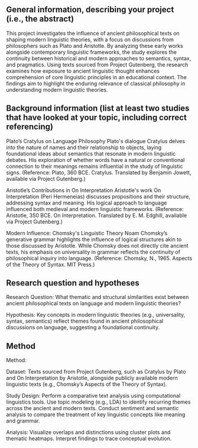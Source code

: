 ## General information, describing your project (i.e., the abstract)
This project investigates the influence of ancient philosophical texts on shaping modern linguistic theories, with a focus on discussions from philosophers such as Plato and Aristotle. By analyzing these early works alongside contemporary linguistic frameworks, the study explores the continuity between historical and modern approaches to semantics, syntax, and pragmatics. Using texts sourced from Project Gutenberg, the research examines how exposure to ancient linguistic thought enhances comprehension of core linguistic principles in an educational context. The findings aim to highlight the enduring relevance of classical philosophy in understanding modern linguistic theories.
  
## Background information (list at least two studies that have looked at your topic, including correct referencing)
Plato’s Cratylus on Language Philosophy
Plato's dialogue Cratylus delves into the nature of names and their relationship to objects, laying foundational ideas about semantics that resonate in modern linguistic debates. His exploration of whether words have a natural or conventional connection to their meanings remains influential in the study of linguistic signs.
(Reference: Plato, 360 BCE. Cratylus. Translated by Benjamin Jowett, available via Project Gutenberg.)

Aristotle’s Contributions in On Interpretation
Aristotle's work On Interpretation (Peri Hermeneias) discusses propositions and their structure, addressing syntax and meaning. His logical approach to language influenced both medieval and modern linguistic frameworks.
(Reference: Aristotle, 350 BCE. On Interpretation. Translated by E. M. Edghill, available via Project Gutenberg.)

Modern Influence: Chomsky's Linguistic Theory
Noam Chomsky’s generative grammar highlights the influence of logical structures akin to those discussed by Aristotle. While Chomsky does not directly cite ancient texts, his emphasis on universality in grammar reflects the continuity of philosophical inquiry into language.
(Reference: Chomsky, N., 1965. Aspects of the Theory of Syntax. MIT Press.)

## Research question and hypotheses 
Research Question:
What thematic and structural similarities exist between ancient philosophical texts on language and modern linguistic theories?

Hypothesis:
Key concepts in modern linguistic theories (e.g., universality, syntax, semantics) reflect themes found in ancient philosophical discussions on language, suggesting a foundational continuity.

## Method
Method:

Dataset:
Texts sourced from Project Gutenberg, such as Cratylus by Plato and On Interpretation by Aristotle, alongside publicly available modern linguistic texts (e.g., Chomsky’s Aspects of the Theory of Syntax).

Study Design:
Perform a comparative text analysis using computational linguistics tools.
Use topic modeling (e.g., LDA) to identify recurring themes across the ancient and modern texts.
Conduct sentiment and semantic analysis to compare the treatment of key linguistic concepts like meaning and grammar.

Analysis:
Visualize overlaps and distinctions using cluster plots and thematic heatmaps. Interpret findings to trace conceptual evolution.
